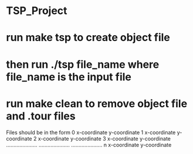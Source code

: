 # TSP_Project
# run make tsp to create object file
# then run ./tsp file_name where file_name is the input file
# run make clean to remove object file and .tour files

Files should be in the form 0  x-coordinate y-coordinate
                            1  x-coordinate y-coordinate
                            2  x-coordinate y-coordinate
                            3  x-coordinate y-coordinate
                            .....................
                            .....................
                            .....................
                            n  x-coordinate y-coordinate
